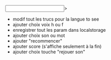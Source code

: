 <input type="text" id="hiragana" name="hiragana" pattern="[\u3040-\u309F\u30A0-\u30FF]+" title="Veuillez entrer uniquement des caractères Hiragana" required>>

- modif tout les trucs pour la langue to see
- ajouter choix voix h ou f
- enregistrer tout les param dans localstorage
- ajouter choix son ou mot
- ajouter "recommencer"
- ajouter score (s'affiche seulement à la fin)
- ajouter choix touche "rejouer son"